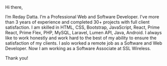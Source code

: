 Hi there, 

I’m Reday Datta. I’m a Professional Web and Software Developer. I've more than 3 years of experience and completed 30+ projects with full client satisfaction. I am skilled in HTML, CSS, Bootstrap, JavaScript, React, Prime React, Prime Flex, PHP, MySQL, Laravel, Lumen API, Java, Android. I always like to work honestly and work hard to the best of my ability to ensure the satisfaction of my clients. I aslo worked a remote job as a Software and Web Developer. Now I am working as a Software Associate at SSL Wireless.

Thank you!
